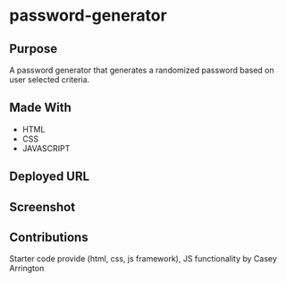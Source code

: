 # password-generator

## Purpose
A password generator that generates a randomized password based on user selected criteria.

## Made With
* HTML
* CSS
* JAVASCRIPT

## Deployed URL

## Screenshot

## Contributions
Starter code provide (html, css, js framework), JS functionality by Casey Arrington
